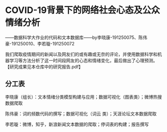 # COVID-19背景下的网络社会心态及公众情绪分析
——数据科学大作业的代码和文本数据库——by李晓康-191250075、陈伟豪-191250010、李若璇-191250072

我们爬取疫情期间的新闻以及网友们的或有趣或无奈的评论，并使用数据科学和机器学习等方法分析了这一时间段网友的心态和情绪变化，最后做出了心理预测。 【研究成果见本仓库中的研究报告.pdf】

## 分工表

李晓康（组长）：文本情绪分类模型构建与应用；数据可视化（图表类）；微博热搜数据爬取

陈伟豪：词的频数代码的撰写；数据可视化（词云 类）；天涯论坛文本数据爬取

李若璇：微博，知乎，新浪新闻文本数据的爬取；停词表的构建；报告撰写
